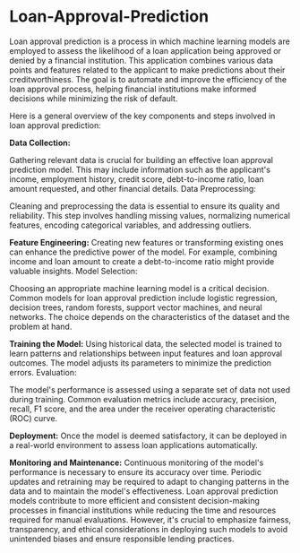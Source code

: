 # Loan-Approval-Prediction
Loan approval prediction is a process in which machine learning models are employed to assess the likelihood of a loan application being approved or denied by a financial institution. This application combines various data points and features related to the applicant to make predictions about their creditworthiness. The goal is to automate and improve the efficiency of the loan approval process, helping financial institutions make informed decisions while minimizing the risk of default.

Here is a general overview of the key components and steps involved in loan approval prediction:

**Data Collection:**

Gathering relevant data is crucial for building an effective loan approval prediction model. This may include information such as the applicant's income, employment history, credit score, debt-to-income ratio, loan amount requested, and other financial details.
Data Preprocessing:

Cleaning and preprocessing the data is essential to ensure its quality and reliability. This step involves handling missing values, normalizing numerical features, encoding categorical variables, and addressing outliers.

**Feature Engineering:**
Creating new features or transforming existing ones can enhance the predictive power of the model. For example, combining income and loan amount to create a debt-to-income ratio might provide valuable insights.
Model Selection:

Choosing an appropriate machine learning model is a critical decision. Common models for loan approval prediction include logistic regression, decision trees, random forests, support vector machines, and neural networks. The choice depends on the characteristics of the dataset and the problem at hand.

**Training the Model:**
Using historical data, the selected model is trained to learn patterns and relationships between input features and loan approval outcomes. The model adjusts its parameters to minimize the prediction errors.
Evaluation:

The model's performance is assessed using a separate set of data not used during training. Common evaluation metrics include accuracy, precision, recall, F1 score, and the area under the receiver operating characteristic (ROC) curve.

**Deployment:**
Once the model is deemed satisfactory, it can be deployed in a real-world environment to assess loan applications automatically.

**Monitoring and Maintenance:**
Continuous monitoring of the model's performance is necessary to ensure its accuracy over time. Periodic updates and retraining may be required to adapt to changing patterns in the data and to maintain the model's effectiveness.
Loan approval prediction models contribute to more efficient and consistent decision-making processes in financial institutions while reducing the time and resources required for manual evaluations. However, it's crucial to emphasize fairness, transparency, and ethical considerations in deploying such models to avoid unintended biases and ensure responsible lending practices.
